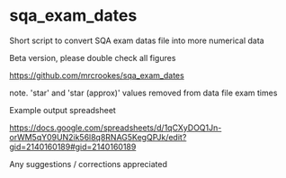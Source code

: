 # sqa_exam_dates

Short script to convert SQA exam datas file into more numerical data

Beta version, please double check all figures

https://github.com/mrcrookes/sqa_exam_dates

note. 'star' and 'star (approx)' values removed from data file exam times

Example output spreadsheet

https://docs.google.com/spreadsheets/d/1qCXyDOQ1Jn-orWM5qY09UN2ik56l8q8RNAG5KegQPJk/edit?gid=2140160189#gid=2140160189

Any suggestions / corrections appreciated
